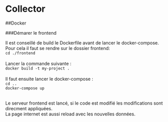 # Collector

##Docker

###Démarer le frontend 

Il est conseillé de build le Dockerfile avant de lancer le docker-compose. <br/>
Pour cela il faut se rendre sur le dossier frontend: <br/> 
``cd ./frontend`` <br/><br/>
Lancer la commande suivante : <br/>
`` docker build -t my-project . ``<br/><br/>
Il faut ensuite lancer le docker-compose : <br/>
```cd ..``` <br/>
``docker-compose up``<br/><br/>

Le serveur frontend est lancé, si le code est modifié les modifications sont direcment appliquées.<br/>
La page internet est aussi reload avec les nouvelles données.